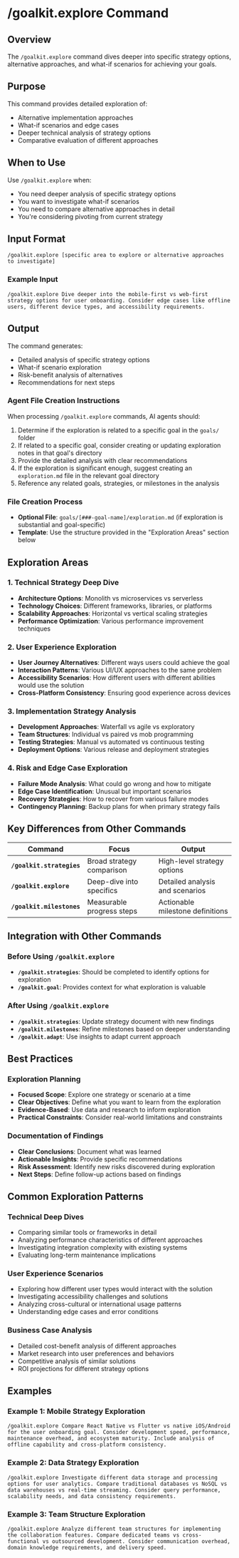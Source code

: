 # /goalkit.explore Command

## Overview

The `/goalkit.explore` command dives deeper into specific strategy options, alternative approaches, and what-if scenarios for achieving your goals.

## Purpose

This command provides detailed exploration of:
- Alternative implementation approaches
- What-if scenarios and edge cases
- Deeper technical analysis of strategy options
- Comparative evaluation of different approaches

## When to Use

Use `/goalkit.explore` when:
- You need deeper analysis of specific strategy options
- You want to investigate what-if scenarios
- You need to compare alternative approaches in detail
- You're considering pivoting from current strategy

## Input Format

```
/goalkit.explore [specific area to explore or alternative approaches to investigate]
```

### Example Input

```
/goalkit.explore Dive deeper into the mobile-first vs web-first strategy options for user onboarding. Consider edge cases like offline users, different device types, and accessibility requirements.
```

## Output

The command generates:
- Detailed analysis of specific strategy options
- What-if scenario exploration
- Risk-benefit analysis of alternatives
- Recommendations for next steps

### Agent File Creation Instructions

When processing `/goalkit.explore` commands, AI agents should:
1. Determine if the exploration is related to a specific goal in the `goals/` folder
2. If related to a specific goal, consider creating or updating exploration notes in that goal's directory
3. Provide the detailed analysis with clear recommendations
4. If the exploration is significant enough, suggest creating an `exploration.md` file in the relevant goal directory
5. Reference any related goals, strategies, or milestones in the analysis

### File Creation Process
- **Optional File**: `goals/[###-goal-name]/exploration.md` (if exploration is substantial and goal-specific)
- **Template**: Use the structure provided in the "Exploration Areas" section below

## Exploration Areas

### 1. Technical Strategy Deep Dive
- **Architecture Options**: Monolith vs microservices vs serverless
- **Technology Choices**: Different frameworks, libraries, or platforms
- **Scalability Approaches**: Horizontal vs vertical scaling strategies
- **Performance Optimization**: Various performance improvement techniques

### 2. User Experience Exploration
- **User Journey Alternatives**: Different ways users could achieve the goal
- **Interaction Patterns**: Various UI/UX approaches to the same problem
- **Accessibility Scenarios**: How different users with different abilities would use the solution
- **Cross-Platform Consistency**: Ensuring good experience across devices

### 3. Implementation Strategy Analysis
- **Development Approaches**: Waterfall vs agile vs exploratory
- **Team Structures**: Individual vs paired vs mob programming
- **Testing Strategies**: Manual vs automated vs continuous testing
- **Deployment Options**: Various release and deployment strategies

### 4. Risk and Edge Case Exploration
- **Failure Mode Analysis**: What could go wrong and how to mitigate
- **Edge Case Identification**: Unusual but important scenarios
- **Recovery Strategies**: How to recover from various failure modes
- **Contingency Planning**: Backup plans for when primary strategy fails

## Key Differences from Other Commands

| Command | Focus | Output |
|---------|-------|--------|
| **`/goalkit.strategies`** | Broad strategy comparison | High-level strategy options |
| **`/goalkit.explore`** | Deep-dive into specifics | Detailed analysis and scenarios |
| **`/goalkit.milestones`** | Measurable progress steps | Actionable milestone definitions |

## Integration with Other Commands

### Before Using `/goalkit.explore`
- **`/goalkit.strategies`**: Should be completed to identify options for exploration
- **`/goalkit.goal`**: Provides context for what exploration is valuable

### After Using `/goalkit.explore`
- **`/goalkit.strategies`**: Update strategy document with new findings
- **`/goalkit.milestones`**: Refine milestones based on deeper understanding
- **`/goalkit.adapt`**: Use insights to adapt current approach

## Best Practices

### Exploration Planning
- **Focused Scope**: Explore one strategy or scenario at a time
- **Clear Objectives**: Define what you want to learn from the exploration
- **Evidence-Based**: Use data and research to inform exploration
- **Practical Constraints**: Consider real-world limitations and constraints

### Documentation of Findings
- **Clear Conclusions**: Document what was learned
- **Actionable Insights**: Provide specific recommendations
- **Risk Assessment**: Identify new risks discovered during exploration
- **Next Steps**: Define follow-up actions based on findings

## Common Exploration Patterns

### Technical Deep Dives
- Comparing similar tools or frameworks in detail
- Analyzing performance characteristics of different approaches
- Investigating integration complexity with existing systems
- Evaluating long-term maintenance implications

### User Experience Scenarios
- Exploring how different user types would interact with the solution
- Investigating accessibility challenges and solutions
- Analyzing cross-cultural or international usage patterns
- Understanding edge cases and error conditions

### Business Case Analysis
- Detailed cost-benefit analysis of different approaches
- Market research into user preferences and behaviors
- Competitive analysis of similar solutions
- ROI projections for different strategy options

## Examples

### Example 1: Mobile Strategy Exploration
```
/goalkit.explore Compare React Native vs Flutter vs native iOS/Android for the user onboarding goal. Consider development speed, performance, maintenance overhead, and ecosystem maturity. Include analysis of offline capability and cross-platform consistency.
```

### Example 2: Data Strategy Exploration
```
/goalkit.explore Investigate different data storage and processing options for user analytics. Compare traditional databases vs NoSQL vs data warehouses vs real-time streaming. Consider query performance, scalability needs, and data consistency requirements.
```

### Example 3: Team Structure Exploration
```
/goalkit.explore Analyze different team structures for implementing the collaboration features. Compare dedicated teams vs cross-functional vs outsourced development. Consider communication overhead, domain knowledge requirements, and delivery speed.